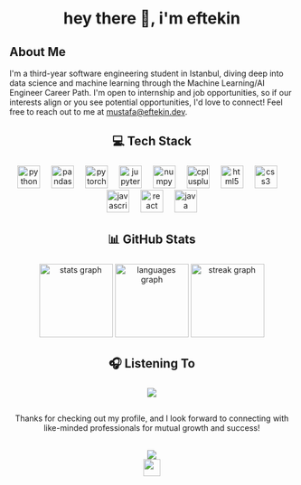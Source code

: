 <!-- Header -->
<h1 align="center">hey there 👋, i'm eftekin</h1>

<!-- About Me -->

## About Me

I'm a third-year software engineering student in Istanbul, diving deep into data science and machine learning through the Machine Learning/AI Engineer Career Path. I'm open to internship and job opportunities, so if our interests align or you see potential opportunities, I'd love to connect! Feel free to reach out to me at mustafa@eftekin.dev.

<!-- Tech Stack -->
<h2 align="center">💻 Tech Stack</h2>

###

<div align="center">
  <a href="#"><img src="https://cdn.jsdelivr.net/gh/devicons/devicon/icons/python/python-original.svg" height="40" alt="python logo" /></a>
  <img width="12" />
  <a href="#"><img src="https://cdn.jsdelivr.net/gh/devicons/devicon/icons/pandas/pandas-original.svg" height="40" alt="pandas logo" /></a>
  <img width="12" />
  <!-- <a href="#"><img src="https://cdn.jsdelivr.net/gh/devicons/devicon/icons/tensorflow/tensorflow-original.svg" height="40" alt="tensorflow logo" /></a>
  <img width="12" /> -->
  <a href="#"><img src="https://cdn.jsdelivr.net/gh/devicons/devicon/icons/pytorch/pytorch-original.svg" height="40" alt="pytorch logo" /></a>
  <img width="12" /> 
  <a href="#"><img src="https://cdn.jsdelivr.net/gh/devicons/devicon/icons/jupyter/jupyter-original.svg" height="40" alt="jupyter logo" /></a>
  <img width="12" />
  <a href="#"><img src="https://cdn.jsdelivr.net/gh/devicons/devicon/icons/numpy/numpy-original.svg" height="40" alt="numpy logo" /></a>
  <img width="12" />
  <a href="#"><img src="https://cdn.jsdelivr.net/gh/devicons/devicon/icons/cplusplus/cplusplus-original.svg" height="40" alt="cplusplus logo" /></a>
  <img width="12" />
  <a href="#"><img src="https://cdn.jsdelivr.net/gh/devicons/devicon/icons/html5/html5-original.svg" height="40" alt="html5 logo" /></a>
  <img width="12" />
  <a href="#"><img src="https://cdn.jsdelivr.net/gh/devicons/devicon/icons/css3/css3-original.svg" height="40" alt="css3 logo" /></a>
  <img width="12" />
  <a href="#"><img src="https://cdn.jsdelivr.net/gh/devicons/devicon/icons/javascript/javascript-original.svg" height="40" alt="javascript logo" /></a>
  <img width="12" />
  <a href="#"><img src="https://cdn.jsdelivr.net/gh/devicons/devicon/icons/react/react-original.svg" height="40" alt="react logo" /></a>
  <img width="12" />
  <a href="#"><img src="https://cdn.jsdelivr.net/gh/devicons/devicon/icons/java/java-original.svg" height="40" alt="java logo" /></a>
</div>

<!-- GitHub Stats -->
<h2 align="center">📊 GitHub Stats</h2>

###

<div align="center">
  <a href="#"><img src="https://github-readme-stats.vercel.app/api?username=eftekin&hide_title=true&hide_rank=true&show_icons=true&include_all_commits=true&count_private=true&disable_animations=false&locale=en&hide_border=true&order=1" height="130" alt="stats graph" style="pointer-events: none;" /></a>
  <a href="#"><img src="https://github-readme-stats.vercel.app/api/top-langs?username=eftekin&locale=en&hide_title=false&layout=compact&hide=jupyter%20notebook&card_width=320&langs_count=4&hide_border=true&order=2" height="130" alt="languages graph" style="pointer-events: none;" /></a>
  <a href="#"><img src="https://streak-stats.demolab.com?user=eftekin&locale=en&mode=daily&hide_border=true&border_radius=5&order=3" height="130" alt="streak graph" style="pointer-events: none;" /></a>
</div>

<!-- Listening to -->
<h2 align="center">🎧 Listening To</h2>

###

<div align="center">
<a href="https://open.spotify.com/user/11152987746?si=71e3fb84d4ae4de7"><img src="https://spotify-github-profile.kittinanx.com/api/view?uid=11152987746&cover_image=true&theme=novatorem&show_offline=false&background_color=121212&interchange=false&bar_color=53b14f&bar_color_cover=true"/></a>
</div>

##

<div align="center">
  <p>Thanks for checking out my profile, and I look forward to connecting with like-minded professionals for mutual growth and success!</p><br>
  <img src="https://komarev.com/ghpvc/?username=eftekin"/><br>
  <a href="https://www.buymeacoffee.com/eftekin"><img src="https://img.buymeacoffee.com/button-api/?text=Buy me a coffee&emoji=&slug=eftekin&button_colour=FFDD00&font_colour=000000&font_family=Cookie&outline_colour=000000&coffee_colour=ffffff" height="30"/></a>
</div>
